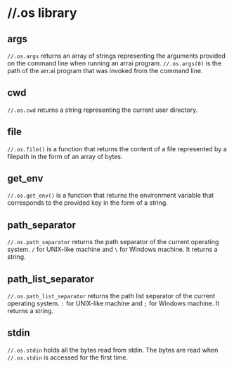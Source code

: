 # //.os library

## args

`//.os.args` returns an array of strings representing the arguments provided on
the command line when running an arrai program. `//.os.args(0)` is the path of
the arr.ai program that was invoked from the command line.

## cwd

`//.os.cwd` returns a string representing the current user directory.

## file

`//.os.file()` is a function that returns the content of a file represented by a
filepath in the form of an array of bytes.

## get_env

`//.os.get_env()` is a function that returns the environment variable that
corresponds to the provided key in the form of a string.

## path_separator

`//.os.path_separator` returns the path separator of the current operating
system. `/` for UNIX-like machine and `\` for Windows machine. It returns a
string.

## path_list_separator

`//.os.path_list_separator` returns the path list separator of the current
operating system. `:` for UNIX-like machine and `;` for Windows machine. It
returns a string.

## stdin

`//.os.stdin` holds all the bytes read from stdin. The bytes are read when
`//.os.stdin` is accessed for the first time.
